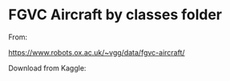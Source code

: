 # FGVC Aircraft by classes folder
From:

https://www.robots.ox.ac.uk/~vgg/data/fgvc-aircraft/

Download from Kaggle:

